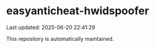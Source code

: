 # easyanticheat-hwidspoofer

Last updated: 2025-06-20 22:41:29

This repository is automatically maintained.
